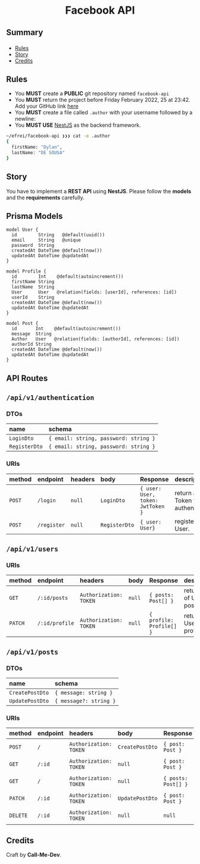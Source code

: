 <h1 align="center">
  Facebook API
</h1>

## <p>Summary</a>

-   [Rules](#rules)
-   [Story](#story)
-   [Credits](#credits)

## <a name='overview'>Rules</a>

-   You **MUST** create a **PUBLIC** git repository named `facebook-api`
-   You **MUST** return the project before Friday February 2022, 25 at 23:42. Add your GitHub link [here](https://docs.google.com/spreadsheets/d/1CmgQajIB6FATNQkxyoebb-Sbv6JEcYD9lq2KPeJ-Ir8/edit?usp=sharing)
-   You **MUST** create a file called `.author` with your username followed by a newline:
-   You **MUST USE** [NestJS](https://docs.nestjs.com/) as the backend framework.

```sh
~/efrei/facebook-api ❯❯❯ cat -e .author
{
  firstName: "Dylan",
  lastName: "DE SOUSA"
}
```

## <a name='story'>Story</a>

You have to implement a **REST API** using **NestJS**.
Please follow the **models** and the **requirements** carefully.

## Prisma Models

```
model User {
  id        String   @default(uuid())
  email     String   @unique
  password  String
  createdAt DateTime @default(now())
  updatedAt DateTime @updatedAt
}

model Profile {
  id        Int    @default(autoincrement())
  firstName String
  lastName  String
  User      User   @relation(fields: [userId], references: [id])
  userId    String
  createdAt DateTime @default(now())
  updatedAt DateTime @updatedAt
}

model Post {
  id       Int    @default(autoincrement())
  message  String
  Author   User   @relation(fields: [authorId], references: [id])
  authorId String
  createdAt DateTime @default(now())
  updatedAt DateTime @updatedAt
}
```

## API Routes

## `/api/v1/authentication`

### DTOs

| name          | schema                                |
| :------------ | :------------------------------------ |
| `LoginDto`    | `{ email: string, password: string }` |
| `RegisterDto` | `{ email: string, password: string }` |

### URIs

| method | endpoint    | headers | body          | Response                          | description                            |
| :----- | :---------- | :------ | :------------ | :-------------------------------- | :------------------------------------- |
| `POST` | `/login`    | `null`  | `LoginDto`    | `{ user: User, token: JwtToken }` | return a JWT Token for authentication. |
| `POST` | `/register` | `null`  | `RegisterDto` | `{ user: User}`                   | register a new User.                   |

## `/api/v1/users`

### URIs

| method  | endpoint       | headers                | body   | Response                 | description                    |
| :------ | :------------- | :--------------------- | :----- | :----------------------- | :----------------------------- |
| `GET`   | `/:id/posts`   | `Authorization: TOKEN` | `null` | `{ posts: Post[] }`      | return a list of User's posts. |
| `PATCH` | `/:id/profile` | `Authorization: TOKEN` | `null` | `{ profile: Profile[] }` | return a User's profile.       |

## `/api/v1/posts`

### DTOs

| name            | schema                 |
| :-------------- | :--------------------- |
| `CreatePostDto` | `{ message: string }`  |
| `UpdatePostDto` | `{ message?: string }` |

### URIs

| method   | endpoint | headers                | body            | Response            | description            |
| :------- | :------- | :--------------------- | :-------------- | :------------------ | :--------------------- |
| `POST`   | `/`      | `Authorization: TOKEN` | `CreatePostDto` | `{ post: Post }`    | create a new Post.     |
| `GET`    | `/:id`   | `Authorization: TOKEN` | `null`          | `{ post: Post }`    | return a Post.         |
| `GET`    | `/`      | `Authorization: TOKEN` | `null`          | `{ posts: Post[] }` | return a list of Post. |
| `PATCH`  | `/:id`   | `Authorization: TOKEN` | `UpdatePostDto` | `{ post: Post }`    | update a Post.         |
| `DELETE` | `/:id`   | `Authorization: TOKEN` | `null`          | `null`              | delete a Post.         |

## <a name='story'>Credits</a>

Craft by **Call-Me-Dev**.
